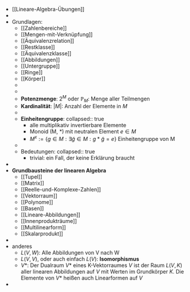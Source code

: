 - [[Lineare-Algebra-Übungen]]
-
- Grundlagen:
	- [[Zahlenbereiche]]
	- [[Mengen-mit-Verknüpfung]]
	- [[Äquivalenzrelation]]
	- [[Restklasse]]
	- [[Äquivalenzklasse]]
	- [[Abbildungen]]
	- [[Untergruppe]]
	- [[Ringe]]
	- [[Körper]]
	-
	-
	- **Potenzmenge**: $2^{M}$ oder $\mathbb{P}_M$: Menge aller Teilmengen
	- **Kardinalität**: $|M|$: Anzahl der Elemente in $M$
	-
	- **Einheitengruppe**:
	  collapsed:: true
		- alle multiplikativ invertierbare Elemente
		- Monoid (M, *) mit neutralen Element $e \in M$
		- $M^x := \{g \in M: \exists \widetilde{g} \in M: g \ast \widetilde{g} = e\}$ Einheitengruppe von M
	-
	- Bedeutungen:
	  collapsed:: true
		- trivial: ein Fall, der keine Erklärung braucht
-
- **Grundbausteine der linearen Algebra**
	- [[Tupel]]
	- [[Matrix]]
	- [[Reelle-und-Komplexe-Zahlen]]
	- [[Vektorraum]]
	- [[Polynome]]
	- [[Basen]]
	- [[Lineare-Abbildungen]]
	- [[Innenprodukträume]]
	- [[Multilinearform]]
	- [[Skalarprodukt]]
-
- anderes
	- $L\left(V,W\right)$: Alle Abbildungen von V nach W
	- $L\left(V,V\right)$, oder auch einfach $L\left(V\right)$: **Isomorphismus**
	- $V\ast$: Der Dualraum $V\ast$ eines K-Vektorraumes $V$ ist der Raum $L\left(V,K\right)$ aller linearen Abbildungen auf $V$ mit Werten im Grundkörper $K$. Die Elemente von $V\ast$ heißen auch Linearformen auf $V$
-